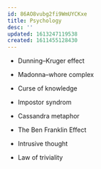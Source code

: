 ```yaml
---
id: 86AO8vubg2fi9WmUYCKxe
title: Psychology
desc: ''
updated: 1613247119538
created: 1611455128430
---
```


- Dunning–Kruger effect

- Madonna–whore complex

- Curse of knowledge

- Impostor syndrom

- Cassandra metaphor

- The Ben Franklin Effect

- Intrusive thought

- Law of triviality

